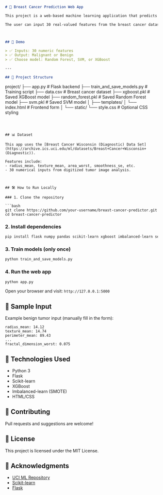 ```markdown
# 🧠 Breast Cancer Prediction Web App

This project is a web-based machine learning application that predicts whether a breast tumor is **benign** or **malignant** using three trained models: **Random Forest**, **Support Vector Machine (SVM)**, and **XGBoost**.

The user can input 30 real-valued features from the breast cancer dataset and get an instant prediction through a Flask-powered web interface.



## 🚀 Demo

> ✅ Inputs: 30 numeric features  
> ✅ Output: Malignant or Benign  
> ✅ Choose model: Random Forest, SVM, or XGBoost

---

## 📁 Project Structure

```

project/
├── app.py                      # Flask backend
├── train\_and\_save\_models.py    # Training script
├── data.csv                    # Breast cancer dataset
├── xgboost.pkl                 # Saved XGBoost model
├── random\_forest.pkl           # Saved Random Forest model
├── svm.pkl                     # Saved SVM model
│
├── templates/
│   └── index.html              # Frontend form
│
└── static/
└── style.css               # Optional CSS styling

````



## 📊 Dataset

This app uses the [Breast Cancer Wisconsin (Diagnostic) Data Set](https://archive.ics.uci.edu/ml/datasets/Breast+Cancer+Wisconsin+(Diagnostic)).

Features include:
- radius_mean, texture_mean, area_worst, smoothness_se, etc.
- 30 numerical inputs from digitized tumor image analysis.



## 🛠 How to Run Locally

### 1. Clone the repository

```bash
git clone https://github.com/your-username/breast-cancer-predictor.git
cd breast-cancer-predictor
````

### 2. Install dependencies

```bash
pip install flask numpy pandas scikit-learn xgboost imbalanced-learn seaborn matplotlib
```

### 3. Train models (only once)

```bash
python train_and_save_models.py
```

### 4. Run the web app

```bash
python app.py
```

Open your browser and visit: `http://127.0.0.1:5000`



## 🧪 Sample Input

Example benign tumor input (manually fill in the form):

```
radius_mean: 14.12
texture_mean: 14.74
perimeter_mean: 89.43
...
fractal_dimension_worst: 0.075
```



## 📌 Technologies Used

* Python 3
* Flask
* Scikit-learn
* XGBoost
* Imbalanced-learn (SMOTE)
* HTML/CSS


## 🤝 Contributing

Pull requests and suggestions are welcome!



## 📜 License

This project is licensed under the MIT License.



## 🙏 Acknowledgments

* [UCI ML Repository](https://archive.ics.uci.edu/)
* [Scikit-learn](https://scikit-learn.org/)
* [Flask](https://flask.palletsprojects.com/)



